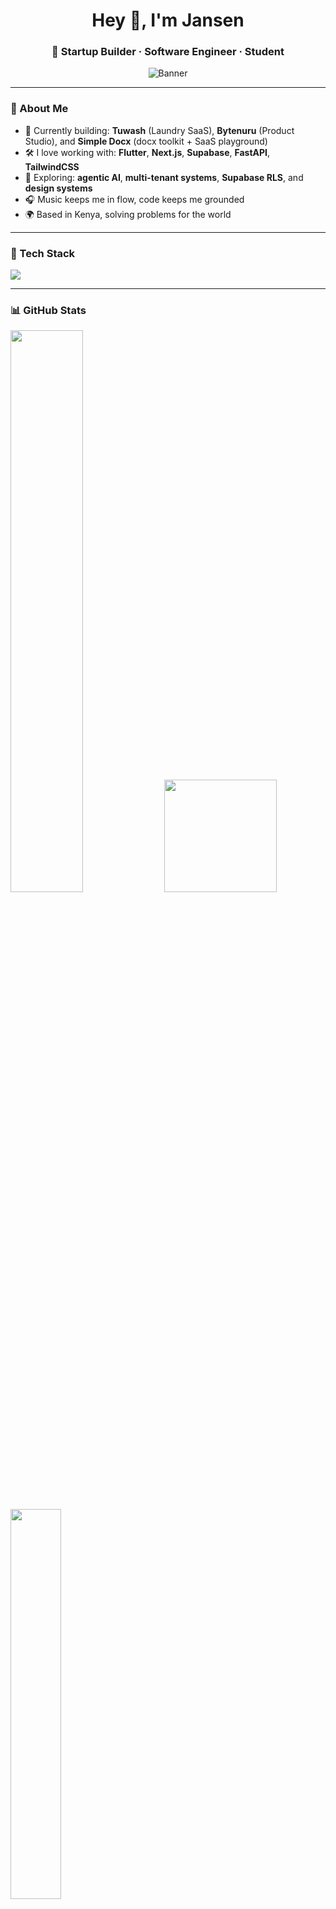 <h1 align="center">Hey 👋, I'm Jansen</h1>
<h3 align="center">🚀 Startup Builder · Software Engineer · Student</h3>

<p align="center">
  <img src="https://raw.githubusercontent.com/jansencodez/jansencodez/main/assets/x3.jpg" alt="Banner" />
</p>

---

### 🚀 About Me

- 🔭 Currently building: **Tuwash** (Laundry SaaS), **Bytenuru** (Product Studio), and **Simple Docx** (docx toolkit + SaaS playground)  
- 🛠 I love working with: **Flutter**, **Next.js**, **Supabase**, **FastAPI**, **TailwindCSS**  
- 🧠 Exploring: **agentic AI**, **multi-tenant systems**, **Supabase RLS**, and **design systems**  
- 🎧 Music keeps me in flow, code keeps me grounded  
- 🌍 Based in Kenya, solving problems for the world  

---

### 🧰 Tech Stack

<p align="left">
  <img src="https://skillicons.dev/icons?i=flutter,dart,ts,js,nextjs,react,tailwind,supabase,postgres,firebase,nodejs,python,go,cpp,vscode&theme=light" />
</p>

---

### 📊 GitHub Stats

<p align="left">
  <img src="https://github-readme-stats.vercel.app/api?username=jansencodez&show_icons=true&theme=tokyonight&count_private=true&hide=issues" width="48%" />
  <img src="https://github-readme-streak-stats.herokuapp.com/?user=jansencodez&theme=tokyonight" height="180px"/>
</p>

<p align="left">
  <img src="https://github-readme-stats.vercel.app/api/top-langs/?username=jansencodez&layout=compact&theme=tokyonight" width="40%" />
</p>

<p align="left">
  <img src="https://github-readme-activity-graph.vercel.app/graph?username=jansencodez&theme=tokyo-night" width="100%" />
</p>

---

### 📂 Highlight Projects

| Project         | Stack                                      | Description |
|-----------------|---------------------------------------------|-------------|
| **Tuwash**      | Flutter · Supabase · Riverpod              | Multi-tenant SaaS for laundry businesses in Kenya |
| **Bytenuru**    | Brand System · Tech Stack Studio           | Evolution of Weva Tech — my bold, minimalist product studio |
| **Simple Docx** | Next.js · Node · Supabase (SaaS Playground)| Library + hosted app for building & publishing documents |
| **FarmYetu**    | Flutter · Supabase · Location & Storage    | Marketplace for farm services & produce, rebranded from Farmus |
| **ThoughtChain**| Next.js · FastAPI · Sonar API              | AI-powered investment insight platform |

---

### 📌 What I’m Up To

- Writing my own low-level tooling experiments 🛠  
- Turning ideas into npm packages 📦  
- Exploring SaaS business models 💡  

---

### 🔗 Let’s Connect

<p align="left">
  <a href="https://linkedin.com/in/jansencodez" target="_blank">
    <img src="https://img.shields.io/badge/LinkedIn-0A66C2?style=for-the-badge&logo=linkedin&logoColor=white"/>
  </a>
  <a href="https://twitter.com/jansencodez" target="_blank">
    <img src="https://img.shields.io/badge/X-000000?style=for-the-badge&logo=twitter&logoColor=white"/>
  </a>
  <a href="mailto:jansencodez@gmail.com">
    <img src="https://img.shields.io/badge/Email-D14836?style=for-the-badge&logo=gmail&logoColor=white"/>
  </a>
  <a href="https://jansencodez.me" target="_blank">
    <img src="https://img.shields.io/badge/Portfolio-000?style=for-the-badge&logo=vercel&logoColor=white"/>
  </a>
</p>

---

<p align="center">
  <img src="https://komarev.com/ghpvc/?username=jansencodez&label=Profile%20views&color=0e75b6&style=flat" alt="jansencodez" />
</p>
